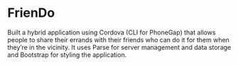 FrienDo
=======

Built a hybrid application using Cordova (CLI for PhoneGap) that allows people to share their errands with their friends who can do it for them when they’re in the vicinity. It uses Parse for server management and data storage and Bootstrap for styling the application.
